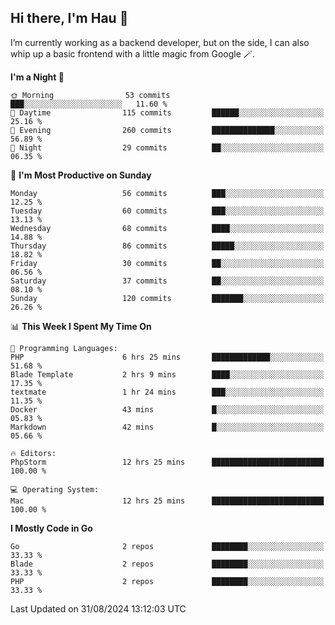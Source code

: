 ## Hi there, I'm Hau 👋
I’m currently working as a backend developer, but on the side, I can also whip up a basic frontend with a little magic from Google 🪄. 

<!--START_SECTION:waka-->
**I'm a Night 🦉** 

```text
🌞 Morning                53 commits          ███░░░░░░░░░░░░░░░░░░░░░░   11.60 % 
🌆 Daytime                115 commits         ██████░░░░░░░░░░░░░░░░░░░   25.16 % 
🌃 Evening                260 commits         ██████████████░░░░░░░░░░░   56.89 % 
🌙 Night                  29 commits          ██░░░░░░░░░░░░░░░░░░░░░░░   06.35 % 
```
📅 **I'm Most Productive on Sunday** 

```text
Monday                   56 commits          ███░░░░░░░░░░░░░░░░░░░░░░   12.25 % 
Tuesday                  60 commits          ███░░░░░░░░░░░░░░░░░░░░░░   13.13 % 
Wednesday                68 commits          ████░░░░░░░░░░░░░░░░░░░░░   14.88 % 
Thursday                 86 commits          █████░░░░░░░░░░░░░░░░░░░░   18.82 % 
Friday                   30 commits          ██░░░░░░░░░░░░░░░░░░░░░░░   06.56 % 
Saturday                 37 commits          ██░░░░░░░░░░░░░░░░░░░░░░░   08.10 % 
Sunday                   120 commits         ███████░░░░░░░░░░░░░░░░░░   26.26 % 
```


📊 **This Week I Spent My Time On** 

```text
💬 Programming Languages: 
PHP                      6 hrs 25 mins       █████████████░░░░░░░░░░░░   51.68 % 
Blade Template           2 hrs 9 mins        ████░░░░░░░░░░░░░░░░░░░░░   17.35 % 
textmate                 1 hr 24 mins        ███░░░░░░░░░░░░░░░░░░░░░░   11.35 % 
Docker                   43 mins             █░░░░░░░░░░░░░░░░░░░░░░░░   05.83 % 
Markdown                 42 mins             █░░░░░░░░░░░░░░░░░░░░░░░░   05.66 % 

🔥 Editors: 
PhpStorm                 12 hrs 25 mins      █████████████████████████   100.00 % 

💻 Operating System: 
Mac                      12 hrs 25 mins      █████████████████████████   100.00 % 
```

**I Mostly Code in Go** 

```text
Go                       2 repos             ████████░░░░░░░░░░░░░░░░░   33.33 % 
Blade                    2 repos             ████████░░░░░░░░░░░░░░░░░   33.33 % 
PHP                      2 repos             ████████░░░░░░░░░░░░░░░░░   33.33 % 
```




 Last Updated on 31/08/2024 13:12:03 UTC
<!--END_SECTION:waka-->
